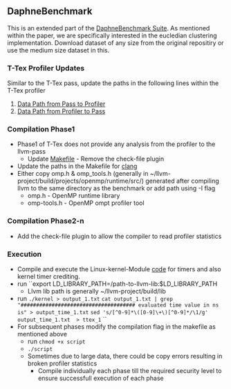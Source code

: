 ## DaphneBenchmark
This is an extended part of the [DaphneBenchmark Suite](https://github.com/esa-tu-darmstadt/daphne-benchmark). As mentioned within the paper, we are specifically interested in the eucledian clustering implementation. Download dataset of any size from the original repositiry or use the medium size dataset in this.

### T-Tex Profiler Updates

Similar to the T-Tex pass, update the paths in the following lines within the T-Tex profiler

1. [Data Path from Pass to Profiler](https://github.ncsu.edu/smittal6/ttex_benchmark/blob/master/ttex_pass_update.cpp#L15)
2. [Data Path from Profiler to Pass](https://github.ncsu.edu/smittal6/ttex_benchmark/blob/master/ttex_pass_update.cpp#L1399)

### Compilation Phase1

* Phase1 of T-Tex does not provide any analysis from the profiler to the llvm-pass
  * Update [Makefile](https://github.ncsu.edu/smittal6/ttex_benchmark/blob/master/Makefile#L30) - Remove the check-file plugin
* Update the paths in the Makefile for [clang](https://github.ncsu.edu/smittal6/ttex_benchmark/blob/master/Makefile#L10)
* Either copy omp.h & omp_tools.h (generally in ~/llvm-project/build/projects/openmp/runtime/src/) generated after compiling llvm to the same directory as the benchmark or add path using -I flag
  * omp.h - OpenMP runtime library
  * omp-tools.h - OpenMP ompt profiler tool 
 
### Compilation Phase2-n

* Add the check-file plugin to allow the compiler to read profiler statistics

### Execution

* Compile and execute the Linux-kernel-Module [code](https://github.ncsu.edu/smittal6/ttex_kernel) for timers and also kernel timer crediting.
* run ``export LD_LIBRARY_PATH=/path-to-llvm-lib:$LD_LIBRARY_PATH
  * Llvm lib path is generally ~/llvm-project/build/lib
* run ``./kernel > output_1.txt``
    ``cat output_1.txt | grep "##################################### evaluated time value in ns is" > output_time_1.txt``
    ``sed 's/[^0-9]*\([0-9]\+\)[^0-9]*/\1/g' output_time_1.txt  > ttex_1``
  ``
* For subsequent phases modify the compilation flag in the makefile as mentioned above
  * run ``chmod +x script``
  * ``./script``
  * Sometimes due to large data, there could be copy errors resulting in broken profiler statistics
    * Compile individually each phase till the required security level to ensure successfull execution of each phase    
